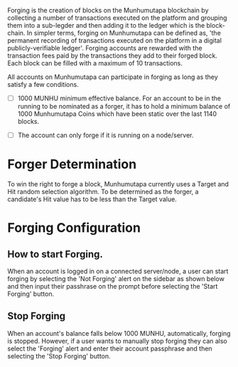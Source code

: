 Forging is the creation of blocks on the Munhumutapa blockchain by collecting a number of transactions executed on the platform and grouping them into a sub-legder and then adding it to the ledger which is the block-chain.
In simpler terms, forging on Munhumutapa can be defined as, 'the permanent recording of transactions executed on the platform in a digital publicly-verifiable ledger'. 
Forging accounts are rewarded with the transaction fees paid by the transactions they add to their forged block. Each block can be filled with a maximum of 10 transactions.

All accounts on Munhumutapa can participate in forging as long as they satisfy a few conditions.

- [ ] 1000 MUNHU minimum effective balance.
For an account to be in the running to be nominated as a forger, it has to hold a minimum balance of 1000 Munhumutapa Coins which have been static over the last 1140 blocks. 

- [ ] The account can only forge if it is running on a  node/server.

# Forger Determination 
To win the right to forge a block, Munhumutapa currently uses a Target and Hit random selection algorithm.  To be determined as the forger, a candidate's Hit value has to be less than the Target value. 




# Forging Configuration

## How to start Forging.
When an account is logged in on a connected server/node, a user can start forging by selecting the 'Not Forging' alert on the sidebar as shown below and then input their passhrase on the prompt before selecting the 'Start Forging' button.

## Stop Forging
When an account's balance falls below 1000 MUNHU,
automatically, forging is stopped. However, if a user wants to manually stop forging they can also select the 'Forging' alert and enter their account passphrase and then selecting the 'Stop Forging' button.

